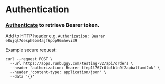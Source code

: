 # Authentication

### [Authenticate](https://runbuggy.docs.stoplight.io/reference/login/token/login) to retrieve Bearer token.

Add to HTTP header e.g. `Authorization: Bearer e8ujql7desph6bm4ajf6pop96mhevi39`

Example secure request:
```
curl --request POST \
  --url https://apps.runbuggy.com/testing-v2/api/orders \
  --header 'authorization: Bearer tfep1l767r0tolbln9f2apbalfamd2ok' \
  --header 'content-type: application/json' \ 
  --data '{}'
```
